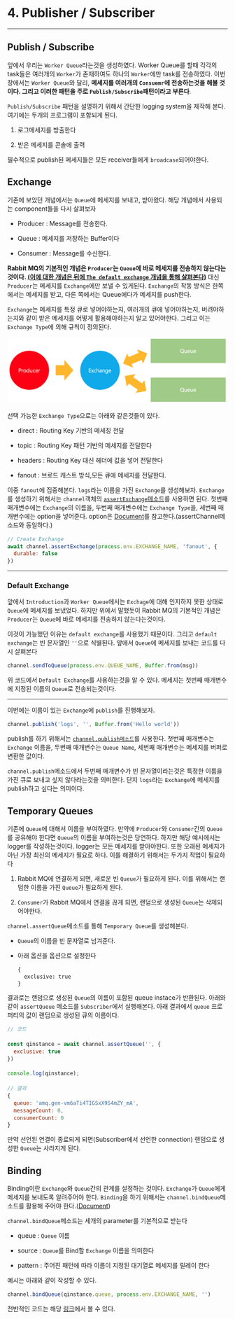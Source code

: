 # 4. Publisher / Subscriber
***

## Publish / Subscribe

잎에서 우리는 `Worker Queue`라는것을 생성하였다. Worker Queue를 할때 각각의 task들은 여러개의 `Worker`가 존재하여도 하나의 `Worker`에만 task를 전송하였다. 이번장에서는 `Worker Queue`와 달리, **메세지를 여러개의 `Consuemr`에 전송하는것을 해볼 것이다. 그리고 이러한 패턴을 주로 `Publish/Subscribe`패턴이라고 부른다**.

`Publish/Subscribe` 패턴을 설명하기 위해서 간단한 logging system을 제작해 본다. 여기에는 두개의 프로그램이 포함되게 된다.

  1. 로그메세지를 방출한다

  2. 받은 메세지를 콘솔에 출력

필수적으로 publish된 메세지들은 모든 receiver들에게 `broadcase`되어야한다.

## Exchange

기존에 보았던 개념에서는 `Queue`에 메세지를 보내고, 받아왔다. 해당 개념에서 사용되는 component들을 다시 살펴보자

  - Producer : Message를 전송한다.

  - Queue : 메세지를 저장하는 Buffer이다

  - Consumer : Message를 수신한다.

**Rabbit MQ의 기본적인 개념은 `Producer`는 `Queue`에 바로 메세지를 전송하지 않는다는것이다. [(이에 대한 개념은 뒤에 `The default exchange` 개념을 통해 살펴본다)](#default-exchange)** 대신 `Producer`는 메세지를 `Exchange`에만 보낼 수 있게된다. `Exchange`의 작동 방식은 한쪽에서는 메세지를 받고, 다른 쪽에서는 Queue에다가 메세지를 push한다. 

`Exchange`는 메세지를 특정 큐로 넣어야하는지, 여러개의 큐에 넣어야하는지, 버려야하는지와 같이 받은 메세지를 어떻게 활용해야하는지 알고 있어야한다. 그리고 이는 `Exchange Type`에 의해 규칙이 정의된다.

![img](./img/16.png)

선택 가능한 `Exchange Type`으로는 아래와 같은것들이 있다.

  - direct : Routing Key 기반의 메세징 전달

  - topic : Routing Key 패턴 기반의 메세지를 전달한다

  - headers : Routing Key 대신 헤더에 값을 넣어 전달한다

  - fanout : 브로드 캐스트 방식,모든 큐에 메세지를 전달한다.

이중 `fanout`에 집중해본다. `logs`라는 이름을 가진 `Exchange`를 생성해보자. `Exchange`를 생성하기 위해서는 `channel`객체의 [`assertExchange`메소드](https://amqp-node.github.io/amqplib/channel_api.html#channel_assertExchange)를 사용하면 된다. 첫번째 매개변수에는 `Exchange`의 이름을, 두번째 매개변수에는 `Exchange Type`을, 세번째 매개변수에는 option을 넣어준다. option은 [Document](https://amqp-node.github.io/amqplib/channel_api.html#channel_assertExchange)를 참고한다.(assertChannel메소드와 동일하다.)

```javascript
// Create Exchange
await channel.assertExchange(process.env.EXCHANGE_NAME, 'fanout', {
  durable: false
})
```
***
### Default Exchange

앞에서 `Introduction`과 `Worker Queue`에서는 `Exchage`에 대해 인지하지 못한 상태로 `Queue`에 메세지를 보냈었다. 하지만 위에서 말했듯이 Rabbit MQ의 기본적인 개념은 `Producer`는 `Queue`에 바로 메세지를 전송하지 않는다는것이다.

이것이 가능했던 이유는 `default exchange`를 사용했기 때문이다. 그리고 `default exchange`는 빈 문자열인 `''`으로 식별된다. 앞에서 `Queue`에 메세지를 보내는 코드를 다시 살펴본다

```javascript
channel.sendToQueue(process.env.QUEUE_NAME, Buffer.from(msg))
```
위 코드에서 `Default Exchange`를 사용하는것을 알 수 있다. 메세지는 첫번째 매개변수에 지정된 이름의 `Queue`로 전송되는것이다.
***
이번에는 이름이 있는 `Exchange`에 `publish`를 진행해보자.

```javascript
channel.publish('logs', '', Buffer.from('Hello world'))
```
publish를 하기 위해서는 [`channel.publish메소드`](https://amqp-node.github.io/amqplib/channel_api.html#channel_publish)를 사용한다. 첫번째 매개변수는 `Exchange` 이름을, 두번째 매개변수는 `Queue Name`, 세번째 매개변수는 메세지를 버퍼로 변환한 값이다.

`channel.publish`메소드에서 두번째 매개변수가 빈 문자열이라는것은 특정한 이름을 가진 큐로 보내고 싶지 않다라는것을 의미한다. 단지 `logs`라는 `Exchange`에 메세지를 publish하고 싶다는 의미이다.

## Temporary Queues

기존에 `Queue`에 대해서 이름을 부여하였다. 만약에 `Producer`와 `Consumer`간의 `Queue`를 공유해야 한다면 `Queue`의 이름을 부여하는것은 당연하다. 하지만 해당 예시에서는 logger를 작성하는것이다. logger는 모든 메세지를 받아야한다. 또한 오래된 메세지가 아닌 가장 최신의 메세지가 필요로 하다. 이를 해결하기 위해서는 두가지 작업이 필요하다

  1. Rabbit MQ에 연결하게 되면, 새로운 빈 `Queue`가 필요하게 된다. 이를 위해서는 랜덤한 이름을 가진 `Queue`가 필요하게 된다.

  2. `Consumer`가 Rabbit MQ에서 연결을 끊게 되면, 랜덤으로 생성된 `Queue`는 삭제되어야한다.


`channel.assertQueue`메소드를 통해 `Temporary Queue`를 생성해본다.

  - `Queue`의 이름을 빈 문자열로 넘겨준다.

  - 아래 옵션을 옵션으로 설정한다
    ```
    {
      exclusive: true
    }
    ```

결과로는 랜덤으로 생성된 `Queue`의 이름이 포함된 queue instace가 반환된다. 아래와 같이 `assertQueue` 메소드를 `Subscriber`에서 실행해본다. 아래 결과에서 `queue` 프로퍼티의 값이 랜덤으로 생성된 큐의 이름이다.

```javascript
// 코드 

const qinstance = await channel.assertQueue('', {
  exclusive: true
})

console.log(qinstance);

// 결과
{
  queue: 'amq.gen-vm6aTi4TIGSxX9S4mZY_mA',
  messageCount: 0,
  consumerCount: 0
}
```

만약 선언된 연결이 종료되게 되면(Subscriber에서 선언한 connection) 랜덤으로 생성한 `Queue`는 사라지게 된다.

## Binding

Binding이란 `Exchange`와 `Queue`간의 관계를 설정하는 것이다. `Exchange`가 `Queue`에게 메세지를 보내도록 알려주어야 한다. `Binding`을 하기 위해서는 `channel.bindQueue`메소드를 활용해 주어야 한다.([Document](https://amqp-node.github.io/amqplib/channel_api.html#channel_bindQueue))

`channel.bindQueue`메소드는 세개의 parameter를 기본적으로 받는다

  - queue : `Queue` 이름

  - source : `Queue`를 Bind할 `Exchange` 이름을 의미한다

  - pattern : 주어진 패턴에 따라 이름이 지정된 대기열로 메세지를 릴레이 한다

예시는 아래와 같이 작성할 수 있다.

```javascript
channel.bindQueue(qinstance.queue, process.env.EXCHANGE_NAME, '')
```

전반적인 코드는 해당 [링크](../src/PubSub/)에서 볼 수 있다.